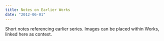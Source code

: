 ```yaml
---
title: Notes on Earlier Works
date: "2012-06-01"
---
```

Short notes referencing earlier series. Images can be placed within Works, linked here as context.
